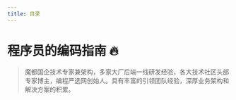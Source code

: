 ```yaml
---
title: 目录
---
```


# 程序员的编码指南 🔥

>魔都国企技术专家兼架构，多家大厂后端一线研发经验，各大技术社区头部专家博主，编程严选网创始人。具有丰富的引领团队经验，深厚业务架构和解决方案的积累。
